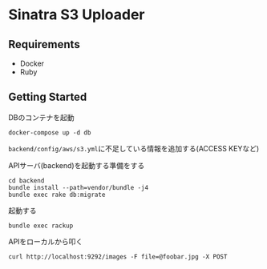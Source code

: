 # Sinatra S3 Uploader

## Requirements

- Docker
- Ruby

## Getting Started

DBのコンテナを起動

```shell
docker-compose up -d db
```

`backend/config/aws/s3.yml`に不足している情報を追加する(ACCESS KEYなど)

APIサーバ(backend)を起動する準備をする

```shell
cd backend
bundle install --path=vendor/bundle -j4
bundle exec rake db:migrate
```

起動する

```shell
bundle exec rackup
```

APIをローカルから叩く

```shell
curl http://localhost:9292/images -F file=@foobar.jpg -X POST
```

